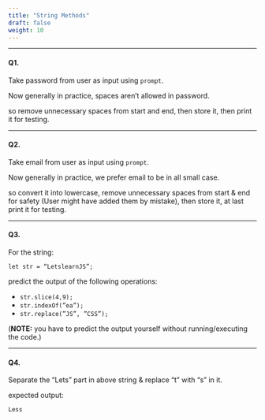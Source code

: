 ```yaml
---
title: "String Methods"
draft: false
weight: 10
---
```


---

#### Q1.

Take password from user as input using `prompt`.

Now generally in practice, spaces aren’t allowed in password.

so remove unnecessary spaces from start and end, then store it, then print it for testing.

---

#### Q2.

Take email from user as input using `prompt`.

Now generally in practice, we prefer email to be in all small case.

so convert it into lowercase, remove unnecessary spaces from start & end for safety (User might have added them by mistake), then store it, at last print it for testing.

---

#### Q3.

For the string:

`let str = “LetslearnJS”;`

predict the output of the following operations:

- `str.slice(4,9);`
- `str.indexOf(”ea”);`
- `str.replace(”JS”, ”CSS”);` 

(**NOTE:** you have to predict the output yourself without running/executing the code.)

---

#### Q4.

Separate the “Lets” part in above string & replace “t” with “s” in it.

expected output:

```jsx
Less
```